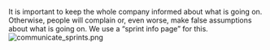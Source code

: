 It is important to keep the whole company informed about what is going on. Otherwise, people will complain or, even worse, make false assumptions about what is going on.
We use a “sprint info page” for this.
![communicate_sprints.png](communicate_sprints.png)

